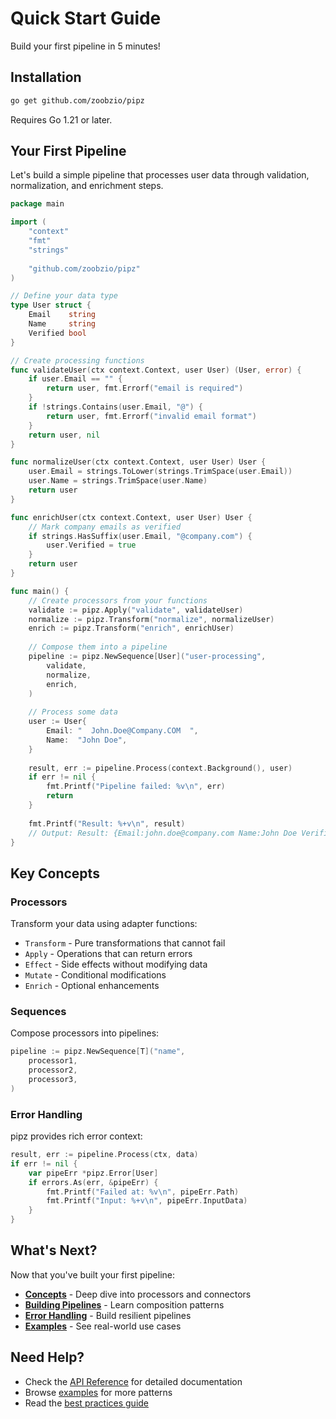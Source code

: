 # Quick Start Guide

Build your first pipeline in 5 minutes!

## Installation

```bash
go get github.com/zoobzio/pipz
```

Requires Go 1.21 or later.

## Your First Pipeline

Let's build a simple pipeline that processes user data through validation, normalization, and enrichment steps.

```go
package main

import (
    "context"
    "fmt"
    "strings"
    
    "github.com/zoobzio/pipz"
)

// Define your data type
type User struct {
    Email    string
    Name     string
    Verified bool
}

// Create processing functions
func validateUser(ctx context.Context, user User) (User, error) {
    if user.Email == "" {
        return user, fmt.Errorf("email is required")
    }
    if !strings.Contains(user.Email, "@") {
        return user, fmt.Errorf("invalid email format")
    }
    return user, nil
}

func normalizeUser(ctx context.Context, user User) User {
    user.Email = strings.ToLower(strings.TrimSpace(user.Email))
    user.Name = strings.TrimSpace(user.Name)
    return user
}

func enrichUser(ctx context.Context, user User) User {
    // Mark company emails as verified
    if strings.HasSuffix(user.Email, "@company.com") {
        user.Verified = true
    }
    return user
}

func main() {
    // Create processors from your functions
    validate := pipz.Apply("validate", validateUser)
    normalize := pipz.Transform("normalize", normalizeUser)
    enrich := pipz.Transform("enrich", enrichUser)
    
    // Compose them into a pipeline
    pipeline := pipz.NewSequence[User]("user-processing",
        validate,
        normalize,
        enrich,
    )
    
    // Process some data
    user := User{
        Email: "  John.Doe@Company.COM  ",
        Name:  "John Doe",
    }
    
    result, err := pipeline.Process(context.Background(), user)
    if err != nil {
        fmt.Printf("Pipeline failed: %v\n", err)
        return
    }
    
    fmt.Printf("Result: %+v\n", result)
    // Output: Result: {Email:john.doe@company.com Name:John Doe Verified:true}
}
```

## Key Concepts

### Processors
Transform your data using adapter functions:
- `Transform` - Pure transformations that cannot fail
- `Apply` - Operations that can return errors
- `Effect` - Side effects without modifying data
- `Mutate` - Conditional modifications
- `Enrich` - Optional enhancements

### Sequences
Compose processors into pipelines:
```go
pipeline := pipz.NewSequence[T]("name",
    processor1,
    processor2,
    processor3,
)
```

### Error Handling
pipz provides rich error context:
```go
result, err := pipeline.Process(ctx, data)
if err != nil {
    var pipeErr *pipz.Error[User]
    if errors.As(err, &pipeErr) {
        fmt.Printf("Failed at: %v\n", pipeErr.Path)
        fmt.Printf("Input: %+v\n", pipeErr.InputData)
    }
}
```

## What's Next?

Now that you've built your first pipeline:

- **[Concepts](./concepts/processors.md)** - Deep dive into processors and connectors
- **[Building Pipelines](./guides/first-pipeline.md)** - Learn composition patterns
- **[Error Handling](./concepts/error-handling.md)** - Build resilient pipelines
- **[Examples](./examples/payment-processing.md)** - See real-world use cases

## Need Help?

- Check the [API Reference](./api/transform.md) for detailed documentation
- Browse [examples](https://github.com/zoobzio/pipz/tree/main/examples) for more patterns
- Read the [best practices guide](./guides/best-practices.md)
